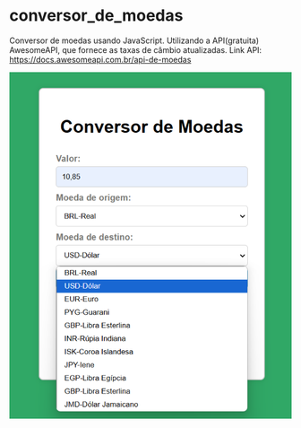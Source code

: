 # conversor_de_moedas
Conversor de moedas usando JavaScript. Utilizando a API(gratuita) AwesomeAPI, que fornece as taxas de câmbio atualizadas.
Link API: https://docs.awesomeapi.com.br/api-de-moedas

![print demonstração](print1.png)

